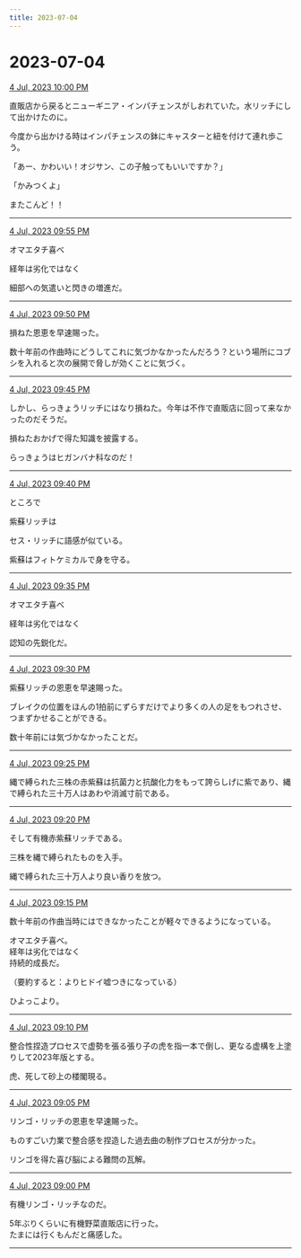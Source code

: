 ```yaml
---
title: 2023-07-04
---
```

# 2023-07-04

[4 Jul, 2023 10:00 PM](https://twitter.com/hirasawa/status/1676214286560157696#m)

直販店から戻るとニューギニア・インパチェンスがしおれていた。水リッチにして出かけたのに。  
  
今度から出かける時はインパチェンスの鉢にキャスターと紐を付けて連れ歩こう。  
  
「あー、かわいい！オジサン、この子触ってもいいですか？」  
  
「かみつくよ」  
  
またこんど！！

---

[4 Jul, 2023 09:55 PM](https://twitter.com/hirasawa/status/1676213016033914880#m)

オマエタチ喜べ  
  
経年は劣化ではなく  
  
細部への気遣いと閃きの増進だ。

---

[4 Jul, 2023 09:50 PM](https://twitter.com/hirasawa/status/1676211758082703360#m)

損ねた恩恵を早速賜った。  
  
数十年前の作曲時にどうしてこれに気づかなかったんだろう？という場所にコブシを入れると次の展開で脅しが効くことに気づく。

---

[4 Jul, 2023 09:45 PM](https://twitter.com/hirasawa/status/1676210499707453443#m)

しかし、らっきょうリッチにはなり損ねた。今年は不作で直販店に回って来なかったのだそうだ。  
  
損ねたおかげで得た知識を披露する。  
  
らっきょうはヒガンバナ科なのだ！

---

[4 Jul, 2023 09:40 PM](https://twitter.com/hirasawa/status/1676209241127026688#m)

ところで  
  
紫蘇リッチは  
  
セス・リッチに語感が似ている。  
  
紫蘇はフィトケミカルで身を守る。

---

[4 Jul, 2023 09:35 PM](https://twitter.com/hirasawa/status/1676207983485923328#m)

オマエタチ喜べ  
  
経年は劣化ではなく  
  
認知の先鋭化だ。

---

[4 Jul, 2023 09:30 PM](https://twitter.com/hirasawa/status/1676206727400947714#m)

紫蘇リッチの恩恵を早速賜った。  
  
ブレイクの位置をほんの1拍前にずらすだけでより多くの人の足をもつれさせ、つまずかせることができる。  
  
数十年前には気づかなかったことだ。

---

[4 Jul, 2023 09:25 PM](https://twitter.com/hirasawa/status/1676205466563559425#m)

縄で縛られた三株の赤紫蘇は抗菌力と抗酸化力をもって誇らしげに紫であり、縄で縛られた三十万人はあわや消滅寸前である。

---

[4 Jul, 2023 09:20 PM](https://twitter.com/hirasawa/status/1676204208692011008#m)

そして有機赤紫蘇リッチである。  
  
三株を縄で縛られたものを入手。  
  
縄で縛られた三十万人より良い香りを放つ。

---

[4 Jul, 2023 09:15 PM](https://twitter.com/hirasawa/status/1676202950400827392#m)

数十年前の作曲当時にはできなかったことが軽々できるようになっている。  
  
オマエタチ喜べ。  
経年は劣化ではなく  
持続的成長だ。  
  
（要約すると：よりヒドイ嘘つきになっている）  
  
ひよっこより。

---

[4 Jul, 2023 09:10 PM](https://twitter.com/hirasawa/status/1676201691434065922#m)

整合性捏造プロセスで虚勢を張る張り子の虎を指一本で倒し、更なる虚構を上塗りして2023年版とする。  
  
虎、死して砂上の楼閣現る。

---

[4 Jul, 2023 09:05 PM](https://twitter.com/hirasawa/status/1676200434157977600#m)

リンゴ・リッチの恩恵を早速賜った。  
  
ものすごい力業で整合感を捏造した過去曲の制作プロセスが分かった。  
  
リンゴを得た喜び脳による難問の瓦解。

---

[4 Jul, 2023 09:00 PM](https://twitter.com/hirasawa/status/1676199189590466561#m)

有機リンゴ・リッチなのだ。  
  
5年ぶりくらいに有機野菜直販店に行った。  
たまには行くもんだと痛感した。

---

